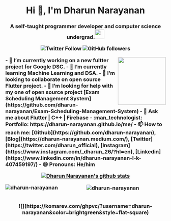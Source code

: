 <h1 align="center">Hi 👋, I'm Dharun Narayanan</h1>
<h3 align="center">A self-taught programmer developer and computer science undergrad.<img src="https://media.giphy.com/media/WUlplcMpOCEmTGBtBW/giphy.gif" width="30"/</h3>

![Twitter Follow](https://img.shields.io/twitter/follow/dharun_official?label=Dharun_official&logo=twitter&style=for-the-badge)
![GitHub followers](https://img.shields.io/github/followers/Dharun-Narayanan?label=Dharun-Narayanan&logo=GitHub&style=for-the-badge)


<img align ="right" src = "https://i.imgur.com/w4pKOQi.jpg" width="150" height="150"></img>
<p align="left">
- 🔭 I’m currently working on a new fultter project for Google DSC. 
- 🌱 I’m currently learning Machine Learning and DSA.
- 👯 I’m looking to collaborate on open source Flutter project. 
- 🤔 I’m looking for help with my one of open source project [Exam Scheduling Management System](https://github.com/dharun-narayanan/Exam-Scheduling-Management-System)
- 💬 Ask me about Flutter | C++ | Firebase
- :man_technologist: Portfolio: https://dharun-narayanan.github.io/me/
- 📫 How to reach me: [Github](https://github.com/dharun-narayanan), [Blog](https://dharun-narayanan.medium.com/), [Twitter](https://twitter.com/dharun_official), [Instagram](https://www.instagram.com/_dharun_26/?hl=en), [Linkedin](https://www.linkedin.com/in/dharun-narayanan-l-k-407459197/)
- 😄 Pronouns:  He/him
</p>

<!--
[![Top Langs](https://github-readme-stats.vercel.app/api/top-langs/?username=dharun-narayanan&theme=dark&layout=compact)](https://github.com/dharun-narayanan/github-readme-stats)
-->

[![Dharun Narayanan's github stats](https://github-readme-stats.vercel.app/api?username=dharun-narayanan&include_all_commits=true&count_private=true&show_icons=true&theme=monokai)](https://github.com/dharun-narayanan/github-readme-stats)


<p><img align="left" src="https://github-readme-stats.vercel.app/api/top-langs/?username=dharun-narayanan&layout=compact&hide=html" alt="dharun-narayanan" /></p>
<p>&nbsp;<img align="center" src="https://github-readme-stats.vercel.app/api?username=dharun-narayanan&show_icons=true" alt="dharun-narayanan" /></p> <br>
![](https://komarev.com/ghpvc/?username=dharun-narayanan&color=brightgreen&style=flat-square)


